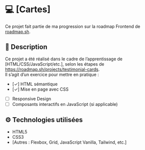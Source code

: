 # 💻 [Cartes]

Ce projet fait partie de ma progression sur la roadmap Frontend de [roadmap.sh](https://roadmap.sh/frontend).


## 📝 Description

Ce projet a été réalisé dans le cadre de l’apprentissage de [HTML/CSS/JavaScript/etc.], selon les étapes de https://roadmap.sh/projects/testimonial-cards.  
Il s’agit d’un exercice pour mettre en pratique :

- [✓] HTML sémantique  
- [✓] Mise en page avec CSS  
- [ ] Responsive Design  
- [ ] Composants interactifs en JavaScript (si applicable)  

## ⚙️ Technologies utilisées

- HTML5  
- CSS3  
- [Autres : Flexbox, Grid, JavaScript Vanilla, Tailwind, etc.]

